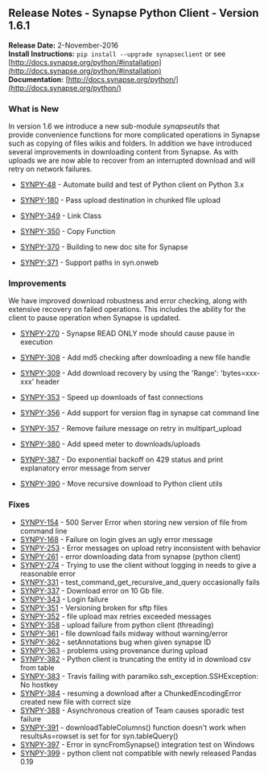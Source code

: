 ## Release Notes - Synapse Python Client - Version 1.6.1

**Release Date:** 2-November-2016  
**Install Instructions:** `pip install --upgrade synapseclient` or see [http://docs.synapse.org/python/#installation](http://docs.synapse.org/python/#installation)  
**Documentation:** [http://docs.synapse.org/python/](http://docs.synapse.org/python/)

### What is New

In version 1.6 we introduce a new sub-module _synapseutils_ that  
provide convenience functions for more complicated operations in Synapse such as copying of files wikis and folders. In addition we have introduced several improvements in downloading content from Synapse. As with uploads we are now able to recover from an interrupted download and will retry on network failures.

*   [SYNPY-48](https://sagebionetworks.jira.com/browse/SYNPY-48) - Automate build and test of Python client on Python 3.x

*   [SYNPY-180](https://sagebionetworks.jira.com/browse/SYNPY-180) - Pass upload destination in chunked file upload

*   [SYNPY-349](https://sagebionetworks.jira.com/browse/SYNPY-349) - Link Class

*   [SYNPY-350](https://sagebionetworks.jira.com/browse/SYNPY-350) - Copy Function

*   [SYNPY-370](https://sagebionetworks.jira.com/browse/SYNPY-370) - Building to new doc site for Synapse

*   [SYNPY-371](https://sagebionetworks.jira.com/browse/SYNPY-371) - Support paths in syn.onweb

### Improvements

We have improved download robustness and error checking, along with extensive recovery on failed operations. This includes the ability for the client to pause operation when Synapse is updated.

*   [SYNPY-270](https://sagebionetworks.jira.com/browse/SYNPY-270) - Synapse READ ONLY mode should cause pause in execution

*   [SYNPY-308](https://sagebionetworks.jira.com/browse/SYNPY-308) - Add md5 checking after downloading a new file handle

*   [SYNPY-309](https://sagebionetworks.jira.com/browse/SYNPY-309) - Add download recovery by using the 'Range': 'bytes=xxx-xxx' header

*   [SYNPY-353](https://sagebionetworks.jira.com/browse/SYNPY-353) - Speed up downloads of fast connections

*   [SYNPY-356](https://sagebionetworks.jira.com/browse/SYNPY-356) - Add support for version flag in synapse cat command line

*   [SYNPY-357](https://sagebionetworks.jira.com/browse/SYNPY-357) - Remove failure message on retry in multipart_upload

*   [SYNPY-380](https://sagebionetworks.jira.com/browse/SYNPY-380) - Add speed meter to downloads/uploads

*   [SYNPY-387](https://sagebionetworks.jira.com/browse/SYNPY-387) - Do exponential backoff on 429 status and print explanatory error message from server
*   [SYNPY-390](https://sagebionetworks.jira.com/browse/SYNPY-390) - Move recursive download to Python client utils

### Fixes

*   [SYNPY-154](https://sagebionetworks.jira.com/browse/SYNPY-154) - 500 Server Error when storing new version of file from command line
*   [SYNPY-168](https://sagebionetworks.jira.com/browse/SYNPY-168) - Failure on login gives an ugly error message
*   [SYNPY-253](https://sagebionetworks.jira.com/browse/SYNPY-253) - Error messages on upload retry inconsistent with behavior
*   [SYNPY-261](https://sagebionetworks.jira.com/browse/SYNPY-261) - error downloading data from synapse (python client)
*   [SYNPY-274](https://sagebionetworks.jira.com/browse/SYNPY-274) - Trying to use the client without logging in needs to give a reasonable error
*   [SYNPY-331](https://sagebionetworks.jira.com/browse/SYNPY-331) - test_command_get_recursive_and_query occasionally fails
*   [SYNPY-337](https://sagebionetworks.jira.com/browse/SYNPY-337) - Download error on 10 Gb file.
*   [SYNPY-343](https://sagebionetworks.jira.com/browse/SYNPY-343) - Login failure
*   [SYNPY-351](https://sagebionetworks.jira.com/browse/SYNPY-351) - Versioning broken for sftp files
*   [SYNPY-352](https://sagebionetworks.jira.com/browse/SYNPY-352) - file upload max retries exceeded messages
*   [SYNPY-358](https://sagebionetworks.jira.com/browse/SYNPY-358) - upload failure from python client (threading)
*   [SYNPY-361](https://sagebionetworks.jira.com/browse/SYNPY-361) - file download fails midway without warning/error
*   [SYNPY-362](https://sagebionetworks.jira.com/browse/SYNPY-362) - setAnnotations bug when given synapse ID
*   [SYNPY-363](https://sagebionetworks.jira.com/browse/SYNPY-363) - problems using provenance during upload
*   [SYNPY-382](https://sagebionetworks.jira.com/browse/SYNPY-382) - Python client is truncating the entity id in download csv from table
*   [SYNPY-383](https://sagebionetworks.jira.com/browse/SYNPY-383) - Travis failing with paramiko.ssh_exception.SSHException: No hostkey
*   [SYNPY-384](https://sagebionetworks.jira.com/browse/SYNPY-384) - resuming a download after a ChunkedEncodingError created new file with correct size
*   [SYNPY-388](https://sagebionetworks.jira.com/browse/SYNPY-388) - Asynchronous creation of Team causes sporadic test failure
*   [SYNPY-391](https://sagebionetworks.jira.com/browse/SYNPY-391) - downloadTableColumns() function doesn't work when resultsAs=rowset is set for for syn.tableQuery()
*   [SYNPY-397](https://sagebionetworks.jira.com/browse/SYNPY-397) - Error in syncFromSynapse() integration test on Windows
*   [SYNPY-399](https://sagebionetworks.jira.com/browse/SYNPY-399) - python client not compatible with newly released Pandas 0.19